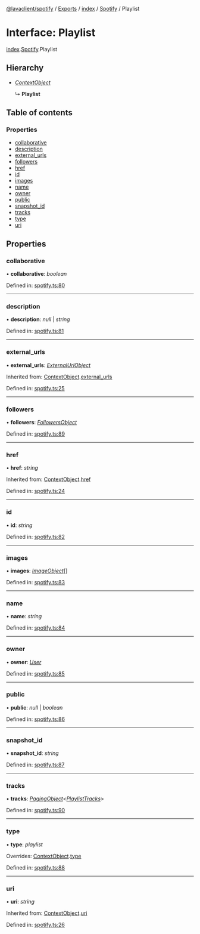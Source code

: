 [@lavaclient/spotify](../README.md) / [Exports](../modules.md) / [index](../modules/index.md) / [Spotify](../modules/index.spotify.md) / Playlist

# Interface: Playlist

[index](../modules/index.md).[Spotify](../modules/index.spotify.md).Playlist

## Hierarchy

* [*ContextObject*](spotify.spotify.contextobject.md)

  ↳ **Playlist**

## Table of contents

### Properties

- [collaborative](index.spotify.playlist.md#collaborative)
- [description](index.spotify.playlist.md#description)
- [external\_urls](index.spotify.playlist.md#external_urls)
- [followers](index.spotify.playlist.md#followers)
- [href](index.spotify.playlist.md#href)
- [id](index.spotify.playlist.md#id)
- [images](index.spotify.playlist.md#images)
- [name](index.spotify.playlist.md#name)
- [owner](index.spotify.playlist.md#owner)
- [public](index.spotify.playlist.md#public)
- [snapshot\_id](index.spotify.playlist.md#snapshot_id)
- [tracks](index.spotify.playlist.md#tracks)
- [type](index.spotify.playlist.md#type)
- [uri](index.spotify.playlist.md#uri)

## Properties

### collaborative

• **collaborative**: *boolean*

Defined in: [spotify.ts:80](https://github.com/Lavaclient/plugins/blob/09b0c37/packages/spotify/src/spotify.ts#L80)

___

### description

• **description**: *null* \| *string*

Defined in: [spotify.ts:81](https://github.com/Lavaclient/plugins/blob/09b0c37/packages/spotify/src/spotify.ts#L81)

___

### external\_urls

• **external\_urls**: [*ExternalUrlObject*](spotify.spotify.externalurlobject.md)

Inherited from: [ContextObject](spotify.spotify.contextobject.md).[external_urls](spotify.spotify.contextobject.md#external_urls)

Defined in: [spotify.ts:25](https://github.com/Lavaclient/plugins/blob/09b0c37/packages/spotify/src/spotify.ts#L25)

___

### followers

• **followers**: [*FollowersObject*](spotify.spotify.followersobject.md)

Defined in: [spotify.ts:89](https://github.com/Lavaclient/plugins/blob/09b0c37/packages/spotify/src/spotify.ts#L89)

___

### href

• **href**: *string*

Inherited from: [ContextObject](spotify.spotify.contextobject.md).[href](spotify.spotify.contextobject.md#href)

Defined in: [spotify.ts:24](https://github.com/Lavaclient/plugins/blob/09b0c37/packages/spotify/src/spotify.ts#L24)

___

### id

• **id**: *string*

Defined in: [spotify.ts:82](https://github.com/Lavaclient/plugins/blob/09b0c37/packages/spotify/src/spotify.ts#L82)

___

### images

• **images**: [*ImageObject*](spotify.spotify.imageobject.md)[]

Defined in: [spotify.ts:83](https://github.com/Lavaclient/plugins/blob/09b0c37/packages/spotify/src/spotify.ts#L83)

___

### name

• **name**: *string*

Defined in: [spotify.ts:84](https://github.com/Lavaclient/plugins/blob/09b0c37/packages/spotify/src/spotify.ts#L84)

___

### owner

• **owner**: [*User*](spotify.spotify.user.md)

Defined in: [spotify.ts:85](https://github.com/Lavaclient/plugins/blob/09b0c37/packages/spotify/src/spotify.ts#L85)

___

### public

• **public**: *null* \| *boolean*

Defined in: [spotify.ts:86](https://github.com/Lavaclient/plugins/blob/09b0c37/packages/spotify/src/spotify.ts#L86)

___

### snapshot\_id

• **snapshot\_id**: *string*

Defined in: [spotify.ts:87](https://github.com/Lavaclient/plugins/blob/09b0c37/packages/spotify/src/spotify.ts#L87)

___

### tracks

• **tracks**: [*PagingObject*](spotify.spotify.pagingobject.md)<[*PlaylistTracks*](spotify.spotify.playlisttracks.md)\>

Defined in: [spotify.ts:90](https://github.com/Lavaclient/plugins/blob/09b0c37/packages/spotify/src/spotify.ts#L90)

___

### type

• **type**: *playlist*

Overrides: [ContextObject](spotify.spotify.contextobject.md).[type](spotify.spotify.contextobject.md#type)

Defined in: [spotify.ts:88](https://github.com/Lavaclient/plugins/blob/09b0c37/packages/spotify/src/spotify.ts#L88)

___

### uri

• **uri**: *string*

Inherited from: [ContextObject](spotify.spotify.contextobject.md).[uri](spotify.spotify.contextobject.md#uri)

Defined in: [spotify.ts:26](https://github.com/Lavaclient/plugins/blob/09b0c37/packages/spotify/src/spotify.ts#L26)
